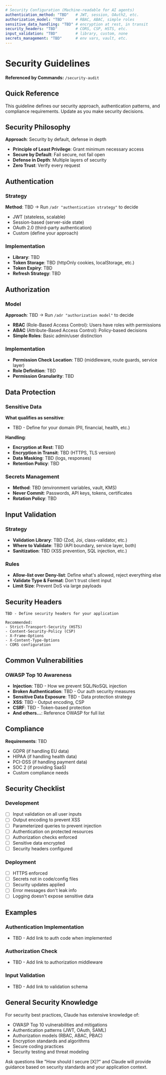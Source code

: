 ```yaml
---
# Security Configuration (Machine-readable for AI agents)
authentication_method: "TBD"   # JWT, session, OAuth2, etc.
authorization_model: "TBD"     # RBAC, ABAC, simple roles
sensitive_data_handling: "TBD" # encryption at rest, in transit
security_headers: "TBD"        # CORS, CSP, HSTS, etc.
input_validation: "TBD"        # library, custom, none
secrets_management: "TBD"      # env vars, vault, etc.
---
```


# Security Guidelines

**Referenced by Commands:** `/security-audit`

## Quick Reference

This guideline defines our security approach, authentication patterns, and compliance requirements. Update as you make security decisions.

## Security Philosophy

**Approach**: Security by default, defense in depth

- **Principle of Least Privilege**: Grant minimum necessary access
- **Secure by Default**: Fail secure, not fail open
- **Defense in Depth**: Multiple layers of security
- **Zero Trust**: Verify every request

## Authentication

### Strategy

**Method**: TBD → Run `/adr "authentication strategy"` to decide

- JWT (stateless, scalable)
- Session-based (server-side state)
- OAuth 2.0 (third-party authentication)
- Custom (define your approach)

### Implementation

- **Library**: TBD
- **Token Storage**: TBD (httpOnly cookies, localStorage, etc.)
- **Token Expiry**: TBD
- **Refresh Strategy**: TBD

## Authorization

### Model

**Approach**: TBD → Run `/adr "authorization model"` to decide

- **RBAC** (Role-Based Access Control): Users have roles with permissions
- **ABAC** (Attribute-Based Access Control): Policy-based decisions
- **Simple Roles**: Basic admin/user distinction

### Implementation

- **Permission Check Location**: TBD (middleware, route guards, service layer)
- **Role Definition**: TBD
- **Permission Granularity**: TBD

## Data Protection

### Sensitive Data

**What qualifies as sensitive**:
- TBD - Define for your domain (PII, financial, health, etc.)

**Handling**:
- **Encryption at Rest**: TBD
- **Encryption in Transit**: TBD (HTTPS, TLS version)
- **Data Masking**: TBD (logs, responses)
- **Retention Policy**: TBD

### Secrets Management

- **Method**: TBD (environment variables, vault, KMS)
- **Never Commit**: Passwords, API keys, tokens, certificates
- **Rotation Policy**: TBD

## Input Validation

### Strategy

- **Validation Library**: TBD (Zod, Joi, class-validator, etc.)
- **Where to Validate**: TBD (API boundary, service layer, both)
- **Sanitization**: TBD (XSS prevention, SQL injection, etc.)

### Rules

- **Allow-list over Deny-list**: Define what's allowed, reject everything else
- **Validate Type & Format**: Don't trust client input
- **Limit Size**: Prevent DoS via large payloads

## Security Headers

```
TBD - Define security headers for your application

Recommended:
- Strict-Transport-Security (HSTS)
- Content-Security-Policy (CSP)
- X-Frame-Options
- X-Content-Type-Options
- CORS configuration
```

## Common Vulnerabilities

### OWASP Top 10 Awareness

- **Injection**: TBD - How we prevent SQL/NoSQL injection
- **Broken Authentication**: TBD - Our auth security measures
- **Sensitive Data Exposure**: TBD - Data protection strategy
- **XSS**: TBD - Output encoding, CSP
- **CSRF**: TBD - Token-based protection
- **And others...**: Reference OWASP for full list

## Compliance

**Requirements**: TBD

- GDPR (if handling EU data)
- HIPAA (if handling health data)
- PCI-DSS (if handling payment data)
- SOC 2 (if providing SaaS)
- Custom compliance needs

## Security Checklist

### Development

- [ ] Input validation on all user inputs
- [ ] Output encoding to prevent XSS
- [ ] Parameterized queries to prevent injection
- [ ] Authentication on protected resources
- [ ] Authorization checks enforced
- [ ] Sensitive data encrypted
- [ ] Security headers configured

### Deployment

- [ ] HTTPS enforced
- [ ] Secrets not in code/config files
- [ ] Security updates applied
- [ ] Error messages don't leak info
- [ ] Logging doesn't expose sensitive data

## Examples

### Authentication Implementation
- TBD - Add link to auth code when implemented

### Authorization Check
- TBD - Add link to authorization middleware

### Input Validation
- TBD - Add link to validation schema

## General Security Knowledge

For security best practices, Claude has extensive knowledge of:
- OWASP Top 10 vulnerabilities and mitigations
- Authentication patterns (JWT, OAuth, SAML)
- Authorization models (RBAC, ABAC, PBAC)
- Encryption standards and algorithms
- Secure coding practices
- Security testing and threat modeling

Ask questions like "How should I secure [X]?" and Claude will provide guidance based on security standards and your application context.
